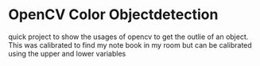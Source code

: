 # OpenCV Color Objectdetection

quick project to show the usages of opencv to get the outlie of an object. 
This was calibrated to find my note book in my room but can be calibrated using the upper and lower variables

